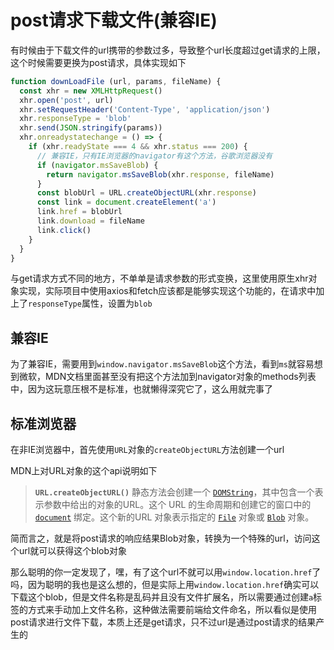 # post请求下载文件(兼容IE)

有时候由于下载文件的url携带的参数过多，导致整个url长度超过get请求的上限，这个时候需要更换为post请求，具体实现如下

```js
function downLoadFile (url, params, fileName) {
  const xhr = new XMLHttpRequest()
  xhr.open('post', url)
  xhr.setRequestHeader('Content-Type', 'application/json')
  xhr.responseType = 'blob'
  xhr.send(JSON.stringify(params))
  xhr.onreadystatechange = () => {
    if (xhr.readyState === 4 && xhr.status === 200) {
      // 兼容IE，只有IE浏览器的navigator有这个方法，谷歌浏览器没有
      if (navigator.msSaveBlob) {
        return navigator.msSaveBlob(xhr.response, fileName)
      }
      const blobUrl = URL.createObjectURL(xhr.response)
      const link = document.createElement('a')
      link.href = blobUrl
      link.download = fileName
      link.click()
    }
  }
}
```

与get请求方式不同的地方，不单单是请求参数的形式变换，这里使用原生xhr对象实现，实际项目中使用axios和fetch应该都是能够实现这个功能的，在请求中加上了`responseType`属性，设置为`blob`

## 兼容IE

为了兼容IE，需要用到`window.navigator.msSaveBlob`这个方法，看到`ms`就容易想到微软，MDN文档里面甚至没有把这个方法加到navigator对象的methods列表中，因为这玩意压根不是标准，也就懒得深究它了，这么用就完事了

## 标准浏览器

在非IE浏览器中，首先使用`URL`对象的`createObjectURL`方法创建一个url

MDN上对URL对象的这个api说明如下

> **`URL.createObjectURL()`** 静态方法会创建一个 [`DOMString`](https://developer.mozilla.org/zh-CN/docs/Web/API/DOMString)，其中包含一个表示参数中给出的对象的URL。这个 URL 的生命周期和创建它的窗口中的 [`document`](https://developer.mozilla.org/zh-CN/docs/Web/API/Document) 绑定。这个新的URL 对象表示指定的 [`File`](https://developer.mozilla.org/zh-CN/docs/Web/API/File) 对象或 [`Blob`](https://developer.mozilla.org/zh-CN/docs/Web/API/Blob) 对象。

简而言之，就是将post请求的响应结果Blob对象，转换为一个特殊的url，访问这个url就可以获得这个blob对象

那么聪明的你一定发现了，嘿，有了这个url不就可以用`window.location.href`了吗，因为聪明的我也是这么想的，但是实际上用`window.location.href`确实可以下载这个blob，但是文件名称是乱码并且没有文件扩展名，所以需要通过创建`a`标签的方式来手动加上文件名称，这种做法需要前端给文件命名，所以看似是使用post请求进行文件下载，本质上还是get请求，只不过url是通过post请求的结果产生的

